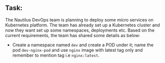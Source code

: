 ## Task:

The Nautilus DevOps team is planning to deploy some micro services on Kubernetes platform. The team has already set up a Kubernetes cluster and now they want set up some namespaces, deployments etc. Based on the current requirements, the team has shared some details as below:

* Create a namespace named `dev` and create a POD under it; name the pod `dev-nginx-pod` and use `nginx` image with latest tag only and remember to mention tag i.e `nginx:latest`.
